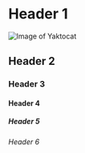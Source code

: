 # Header 1
![Image of Yaktocat](https://octodex.github.com/images/yaktocat.png)
## Header 2
### Header 3
#### Header 4
##### Header 5
###### Header 6
